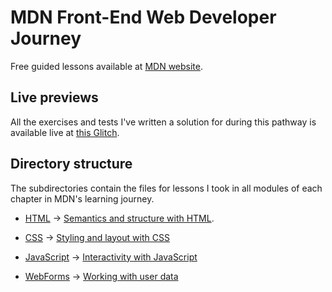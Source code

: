 # MDN Front-End Web Developer Journey

Free guided lessons available at [MDN website](https://developer.mozilla.org/en-US/docs/Learn/Front-end_web_developer).

## Live previews

All the exercises and tests I've written a solution for during this pathway is available live at [this Glitch](https://titanium-slender-swim.glitch.me/).

## Directory structure

The subdirectories contain the files for lessons I took in all modules of each chapter in MDN's learning journey.

- [HTML](/HTML/) -> [Semantics and structure with HTML](https://developer.mozilla.org/en-US/docs/Learn/Front-end_web_developer#semantics_and_structure_with_html).

- [CSS](/CSS/) -> [Styling and layout with CSS](https://developer.mozilla.org/en-US/docs/Learn/Front-end_web_developer#styling_and_layout_with_css)

- [JavaScript](/JavaScript/) -> [Interactivity with JavaScript](https://developer.mozilla.org/en-US/docs/Learn/Front-end_web_developer#interactivity_with_javascript)

- [WebForms](/WebForms/) -> [Working with user data](https://developer.mozilla.org/en-US/docs/Learn/Front-end_web_developer#web_forms_%E2%80%94_working_with_user_data)
